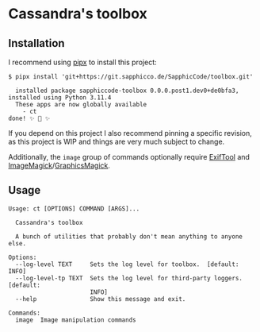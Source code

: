 # Cassandra's toolbox

## Installation

I recommend using [pipx](https://github.com/pypa/pipx) to install this project:

```
$ pipx install 'git+https://git.sapphicco.de/SapphicCode/toolbox.git'

  installed package sapphiccode-toolbox 0.0.0.post1.dev0+de0bfa3, installed using Python 3.11.4
  These apps are now globally available
    - ct
done! ✨ 🌟 ✨
```

If you depend on this project I also recommend pinning a specific revision, as this project is WIP and things are very much subject to change.

Additionally, the `image` group of commands optionally require [ExifTool](https://exiftool.org/) and [ImageMagick](https://imagemagick.org/)/[GraphicsMagick](https://www.graphicsmagick.org/).

## Usage

```
Usage: ct [OPTIONS] COMMAND [ARGS]...

  Cassandra's toolbox

  A bunch of utilities that probably don't mean anything to anyone else.

Options:
  --log-level TEXT     Sets the log level for toolbox.  [default: INFO]
  --log-level-tp TEXT  Sets the log level for third-party loggers.  [default:
                       INFO]
  --help               Show this message and exit.

Commands:
  image  Image manipulation commands
```
